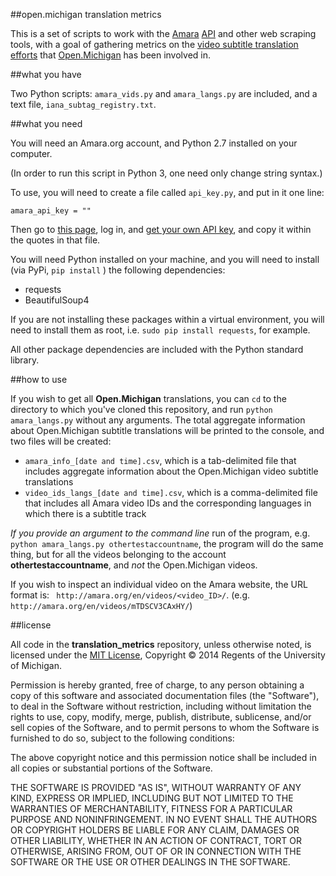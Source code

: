 ##open.michigan translation metrics

This is a set of scripts to work with the [Amara](http://amara.org) [API](http://amara.readthedocs.org/en/latest/api.html#api-endpoint) and other web scraping tools, with a goal of gathering metrics on the [video subtitle translation efforts](http://open.umich.edu/connect/projects#translation) that [Open.Michigan](http://open.umich.edu) has been involved in.

##what you have

Two Python scripts: ``` amara_vids.py ``` and ``` amara_langs.py ``` are included, and a text file, ``` iana_subtag_registry.txt ```.

##what you need

You will need an Amara.org account, and Python 2.7 installed on your computer.

(In order to run this script in Python 3, one need only change string syntax.)

To use, you will need to create a file called ``` api_key.py ```, and put in it one line:

``` amara_api_key = "" ```

Then go to [this page](http://www.amara.org/en/auth/login/?next=/en/profiles/edit/), log in, and [get your own API key](http://amara.readthedocs.org/en/latest/api.html), and copy it within the quotes in that file.

You will need Python installed on your machine, and you will need to install (via PyPi, ``` pip install ``` ) the following dependencies:

 - requests
 - BeautifulSoup4

If you are not installing these packages within a virtual environment, you will need to install them as root, i.e. ``` sudo pip install requests ```, for example.

All other package dependencies are included with the Python standard library.

##how to use

If you wish to get all **Open.Michigan** translations, you can ``` cd ``` to the directory to which you've cloned this repository, and run ``` python amara_langs.py ``` without any arguments. 
The total aggregate information about Open.Michigan subtitle translations will be printed to the console, and two files will be created:

- ``` amara_info_[date and time].csv ```, which is a tab-delimited file that includes aggregate information about the Open.Michigan video subtitle translations
- ``` video_ids_langs_[date and time].csv ```, which is a comma-delimited file that includes all Amara video IDs and the corresponding languages in which there is a subtitle track

_If you provide an argument to the command line_ run of the program, e.g. ``` python amara_langs.py othertestaccountname ```, the program will do the same thing, but for all the videos belonging to the account **othertestaccountname**, and _not_ the Open.Michigan videos.

If you wish to inspect an individual video on the Amara website, the URL format is: ```  http://amara.org/en/videos/<video_ID>/ ```. (e.g. ```  http://amara.org/en/videos/mTDSCV3CAxHY/ ```)

##license

All code in the **translation_metrics** repository, unless otherwise noted, is licensed under the [MIT License](http://opensource.org/licenses/MIT), Copyright &copy; 2014 Regents of the University of Michigan.

Permission is hereby granted, free of charge, to any person obtaining a copy of this software and associated documentation files (the "Software"), to deal in the Software without restriction, including without limitation the rights to use, copy, modify, merge, publish, distribute, sublicense, and/or sell copies of the Software, and to permit persons to whom the Software is furnished to do so, subject to the following conditions:

The above copyright notice and this permission notice shall be included in all copies or substantial portions of the Software.

THE SOFTWARE IS PROVIDED "AS IS", WITHOUT WARRANTY OF ANY KIND, EXPRESS OR IMPLIED, INCLUDING BUT NOT LIMITED TO THE WARRANTIES OF MERCHANTABILITY, FITNESS FOR A PARTICULAR PURPOSE AND NONINFRINGEMENT. IN NO EVENT SHALL THE AUTHORS OR COPYRIGHT HOLDERS BE LIABLE FOR ANY CLAIM, DAMAGES OR OTHER LIABILITY, WHETHER IN AN ACTION OF CONTRACT, TORT OR OTHERWISE, ARISING FROM, OUT OF OR IN CONNECTION WITH THE SOFTWARE OR THE USE OR OTHER DEALINGS IN THE SOFTWARE.

